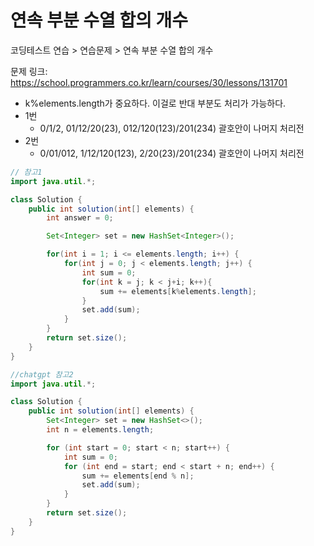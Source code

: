 # 연속 부분 수열 합의 개수

코딩테스트 연습 > 연습문제 > 연속 부분 수열 합의 개수

문제 링크: https://school.programmers.co.kr/learn/courses/30/lessons/131701

- k%elements.length가 중요하다. 이걸로 반대 부분도 처리가 가능하다.
- 1번
  - 0/1/2, 01/12/20(23), 012/120(123)/201(234) 괄호안이 나머지 처리전
- 2번
  - 0/01/012, 1/12/120(123), 2/20(23)/201(234) 괄호안이 나머지 처리전

```java
// 참고1
import java.util.*;

class Solution {
    public int solution(int[] elements) {
        int answer = 0;

        Set<Integer> set = new HashSet<Integer>();

        for(int i = 1; i <= elements.length; i++) {
            for(int j = 0; j < elements.length; j++) {
                int sum = 0;
                for(int k = j; k < j+i; k++){
                    sum += elements[k%elements.length];
                }
                set.add(sum);
            }
        }
        return set.size();
    }
}
```

```java
//chatgpt 참고2
import java.util.*;

class Solution {
    public int solution(int[] elements) {
        Set<Integer> set = new HashSet<>();
        int n = elements.length;

        for (int start = 0; start < n; start++) {
            int sum = 0;
            for (int end = start; end < start + n; end++) {
                sum += elements[end % n];
                set.add(sum);
            }
        }
        return set.size();
    }
}
```
